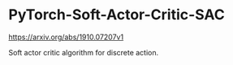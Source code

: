 # PyTorch-Soft-Actor-Critic-SAC


https://arxiv.org/abs/1910.07207v1


Soft actor critic algorithm for discrete action.
